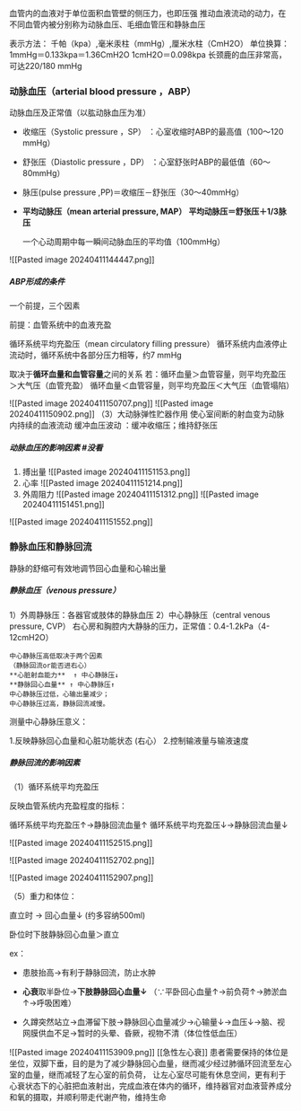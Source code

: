 血管内的血液对于单位面积血管壁的侧压力，也即压强
推动血液流动的动力，在不同血管内被分别称为动脉血压、毛细血管压和静脉血压

表示方法：
千帕（kpa）,毫米汞柱（mmHg）,厘米水柱（CmH2O）
单位换算：
1mmHg＝0.133kpa＝1.36CmH2O
1cmH2O＝0.098kpa
长颈鹿的血压非常高，可达220/180 mmHg
### 动脉血压（arterial blood pressure ，ABP）

动脉血压及正常值（以肱动脉血压为准）
- 收缩压（Systolic pressure ，SP） ：心室收缩时ABP的最高值（100～120 mmHg）
- 舒张压（Diastolic pressure ，DP） ：心室舒张时ABP的最低值（60～80mmHg）
- 脉压(pulse pressure ,PP)＝收缩压－舒张压（30～40mmHg）

- **平均动脉压（mean arterial pressure, MAP）**
	**平均动脉压＝舒张压＋1/3脉压**
	
	一个心动周期中每一瞬间动脉血压的平均值（100mmHg）

![[Pasted image 20240411144447.png]]
##### ABP形成的条件
一个前提，三个因素

前提：血管系统中的血液充盈

循环系统平均充盈压（mean circulatory filling pressure）
循环系统内血液停止流动时，循环系统中各部分压力相等，约7 mmHg

取决于**循环血量和血管容量**之间的关系
	若：循环血量＞血管容量，则平均充盈压＞大气压（血管充盈）
	循环血量＜血管容量，则平均充盈压＜大气压（血管塌陷）

![[Pasted image 20240411150707.png]]
![[Pasted image 20240411150902.png]]
（3）大动脉弹性贮器作用
	使心室间断的射血变为动脉内持续的血液流动
	缓冲血压波动 ：缓冲收缩压；维持舒张压

##### 动脉血压的影响因素 #没看
1. 搏出量
	![[Pasted image 20240411151153.png]]
2. 心率
	![[Pasted image 20240411151214.png]]
3. 外周阻力
	![[Pasted image 20240411151312.png]]
![[Pasted image 20240411151451.png]]

![[Pasted image 20240411151552.png]]

### 静脉血压和静脉回流
静脉的舒缩可有效地调节回心血量和心输出量
##### 静脉血压（venous pressure）
1）外周静脉压：各器官或肢体的静脉血压
2）中心静脉压（central venous pressure, CVP）
	右心房和胸腔内大静脉的压力，正常值：0.4-1.2kPa（4-12cmH2O）
	
	中心静脉压高低取决于两个因素
	（静脉回流or能否进右心）
	**心脏射血能力**  ↑ 中心静脉压↓
	**静脉回心血量** ↑ 中心静脉压↑
	中心静脉压过低，心输出量减少；
	中心静脉压过高，静脉回流减慢。

测量中心静脉压意义：

1.反映静脉回心血量和心脏功能状态 (右心）
2.控制输液量与输液速度

##### 静脉回流的影响因素

（1）循环系统平均充盈压

反映血管系统内充盈程度的指标：

循环系统平均充盈压↑→静脉回流血量↑
循环系统平均充盈压↓→静脉回流血量↓

![[Pasted image 20240411152515.png]]

![[Pasted image 20240411152702.png]]

![[Pasted image 20240411152907.png]]

（5）重力和体位：

直立时 → 回心血量↓ (约多容纳500ml)

卧位时下肢静脉回心血量＞直立

ex：
- 患肢抬高→有利于静脉回流，防止水肿

- **心衰**取半卧位→**下肢静脉回心血量↓**
（∵平卧回心血量↑→前负荷↑→肺淤血↑→呼吸困难）

- 久蹲突然站立→血滞留下肢→静脉回心血量减少→心输量↓→血压↓→脑、视网膜供血不足→暂时的头晕、昏厥，视物不清（体位性低血压）

![[Pasted image 20240411153909.png]]
[[急性左心衰]]
	患者需要保持的体位是坐位，双脚下垂，目的是为了减少静脉回心血量，继而减少经过肺循环回流至左心室的血量，继而减轻了左心室的前负荷， 让左心室尽可能有休息空间，更有利于心衰状态下的心脏把血液射出，完成血液在体内的循环，维持器官对血液营养成分和氧的摄取，并顺利带走代谢产物，维持生命
